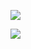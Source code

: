
![](https://youpaiyun.zongqilive.cn/image/20200829094121.png)

![](https://youpaiyun.zongqilive.cn/image/20200830110434.png)


